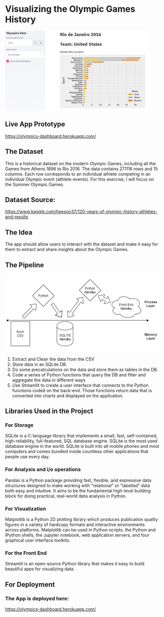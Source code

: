 # Visualizing the Olympic Games History
![alt text](https://github.com/fbarajasar/olympics_project/blob/master/capture.png)

## Live App Prototype
https://olympics-dashboard.herokuapp.com/



## The Dataset
This is a historical dataset on the modern Olympic Games, including all the Games from Athens 1896 to Rio 2016. The data contains 271116 rows and 15 columns. Each row corresponds to an individual athlete competing in an individual Olympic event (athlete-events). For this exercise, I will focus on the Summer Olympic Games.

## Dataset Source: 
https://www.kaggle.com/heesoo37/120-years-of-olympic-history-athletes-and-results


## The Idea
The app should allow users to interact with the dataset and make it easy for them to extract and share insights about the Olympic Games.

## The Pipeline
![alt text](https://github.com/fbarajasar/olympics_project/blob/master/pipeline.png)
1. Extract and Clean the data from the CSV
3. Store data in an SQLite DB.
4. Do some precalculations on the data and store them as tables in the DB.
4. Code a series of Python functions that query the DB and filter and aggregate the data in different ways
5. Use Streamlit to create a user interface that connects to the Python functions coded on the back-end. Those functions return data that is converted into charts and displayed on the application.


## Libraries Used in the Project
### For Storage
SQLite is a C-language library that implements a small, fast, self-contained, high-reliability, full-featured, SQL database engine. SQLite is the most used database engine in the world. SQLite is built into all mobile phones and most computers and comes bundled inside countless other applications that people use every day.

### For Analysis and i/o operations
Pandas is a Python package providing fast, flexible, and expressive data structures designed to make working with "relational" or "labelled" data both easy and intuitive. It aims to be the fundamental high-level building block for doing practical, real-world data analysis in Python.

### For Visualization
Matplotlib is a Python 2D plotting library which produces publication quality figures in a variety of hardcopy formats and interactive environments across platforms. Matplotlib can be used in Python scripts, the Python and IPython shells, the Jupyter notebook, web application servers, and four graphical user interface toolkits.

### For the Front End
Streamlit is an open-source Python library that makes it easy to build beautiful apps for visualizing data.

## For Deployment
### The App is deployed here:
https://olympics-dashboard.herokuapp.com/

